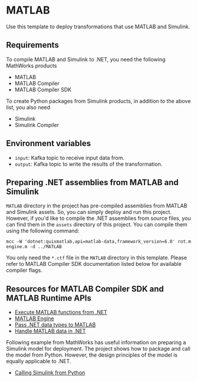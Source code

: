 # MATLAB

Use this template to deploy transformations that use MATLAB and Simulink. 

## Requirements

To compile MATLAB and Simulink to .NET, you need the following MathWorks products
 - MATLAB
 - MATLAB Compiler
 - MATLAB Compiler SDK 

To create Python packages from Simulink products, in addition to the above list, you also need
 - Simulink
 - Simulink Compiler

## Environment variables
 - `input`: Kafka topic to receive input data from.
 - `output`: Kafka topic to write the results of the transformation.

## Preparing .NET assemblies from MATLAB and Simulink

`MATLAB` directory in the project has pre-compiled assemblies from MATLAB and Simulink assets. So, you can simply deploy and run this project. However, if you'd like to compile the .NET assemblies from source files, you can find them in the `assets` directory of this project. You can compile them using the following command:

```
mcc -W 'dotnet:quixmatlab,api=matlab-data,framework_version=6.0' rot.m engine.m -d ../MATLAB
```

You only need the `*.ctf` file in the `MATLAB` directory in this template. Please refer to MATLAB Compiler SDK documentation listed below for available compiler flags.

## Resources for MATLAB Compiler SDK and MATLAB Runtime APIs

 - [Execute MATLAB functions from .NET](https://www.mathworks.com/help/matlab/matlab_external/execute-matlab-functions-from-net.html)
 - [MATLAB Engine](https://www.mathworks.com/help/matlab/apiref/mathworks.matlab.engine.matlabengine.html#mw_ba179c55-e64b-4a3b-a091-73db6a587d62)
 - [Pass .NET data types to MATLAB](https://www.mathworks.com/help/matlab/matlab_external/pass-data-to-matlab-from-net.html)
 - [Handle MATLAB data in .NET](https://www.mathworks.com/help/matlab/matlab_external/handle-matlab-data-in-net-applications.html)

Following example from MathWorks has useful information on preparing a Simulink model for deployment. The project shows how to package and call the model from Python. However, the design principles of the model is equally applicable to .NET.

 - [Calling Simulink from Python](https://github.com/mathworks/Call-Simulink-from-Python)